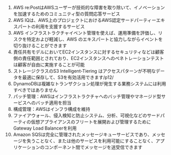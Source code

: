 1. AWS re:PostはAWSユーザーが技術的な障害を取り除いて、イノベーションを加速するためのコミュニティ型の質問応答サービス
2. AWS IQは、AWS上のプロジェクトにおけるAWS認定サードパーティーエキスパートの利用を支援するサービス
3. AWS インフラストラクチャイベント管理を使えば、運用準備を評価し、リスクを特定および軽減し、AWS のエキスパートと協力しながらイベントを切り抜けることができます
4. 責任共有モデルにおいてEC2インスタンスに対するセキュリティなどは顧客側の責任範囲とされており、EC2インスタンスへのペネトレーションテストは顧客が自由に実施することが可能
5. ストレージクラスのS3 Intelligent-Tiering はアクセスパターンが不明なデータを最適に保存して、S3を有効活用できます/p12/
6. DynamoDBは複雑なトランザクション処理が発生する業務システムには利用すべきではありません
7. パッチ管理：AWSはインフラストラクチャへのバッチ管理やマネージド型サービスへのバッチ適用を担当
8. 構成管理：AWSはインフラ構成を維持
9. ファイアウォール、侵入検知と防止システム、分析、可視化などのサードパーティの仮想アプライアンスのフリートを展開および管理するためにGateway Load Balancerを利用
10. Amazon SQSは完全に管理されたメッセージキューサービスであり、メッセージを失うことなく、または他のサービスを利用可能にすることなく、アプリケーションのコンポーネント間でメッセージを送受信できます
